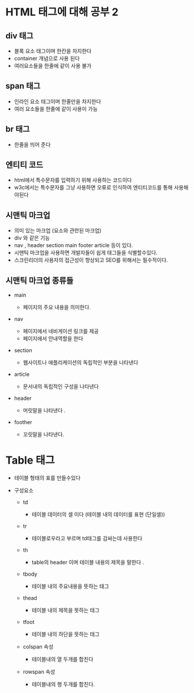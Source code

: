 # HTML 태그에 대해 공부 2

## div 태그

- 블록 요소 태그이며 한칸을 차지한다
- container 개념으로 사용 된다
- 여러요소들을 한줄에 같이 사용 불가

## span 태그

- 인라인 요소 태그이며 한줄만을 차지한다
- 여러 요소들을 한줄에 같이 사용이 가능

## br 태그

- 한줄을 띄어 준다

## 엔티티 코드

- html에서 특수문자를 입력하기 위해 사용하는 코드이다
- w3c에서는 특수문자를 그냥 사용하면 오류로 인식하여 엔티티코드를 통해 사용해야된다

## 시맨틱 마크업

- 의미 있는 마크업 (요소와 관련된 마크업)
- div 와 같은 기능
- nav , header section main footer article 등이 있다.
- 시맨틱 마크업을 사용하면 개발자들이 쉽게 태그들을 식별할수있다.
- 스크린리더의 사용자의 접근성이 향상되고 SEO를 위해서는 필수적이다.

## 시맨틱 마크업 종류들

- main

  - 페이지의 주요 내용을 의미한다.

- nav

  - 페이지에서 네비게이션 링크를 제공
  - 페이지에서 안내역할을 한다

- section

  - 웹사이트나 애플리케이션의 독립적인 부분을 나타낸다

- article

  - 문서내의 독립적인 구성을 나타낸다

- header
  - 머릿말을 나타낸다 .
- foother
  - 꼬릿말을 나타낸다.

# Table 태그

- 테이블 형태의 표를 만들수있다
- 구성요소

  - td
    - 테이블 데이터의 셀 이다 (테이블 내의 데이터를 표현 (단일셀))
  - tr
    - 테이블로우라고 부르며 td태그를 감싸는데 사용한다
  - th
    - table의 header 이며 테이블 내용의 제목을 말한다 .
  - tbody
    - 테이블 내의 주요내용을 뜻하는 태그
  - thead
    - 테이블 내의 제목을 뜻하는 태그
  - tfoot

    - 테이블 내의 하단을 뜻하는 태그

  - colspan 속성
    - 테이블내의 열 두개를 합친다
  - rowspan 속성
    - 테이블내의 행 두개를 합친다.
